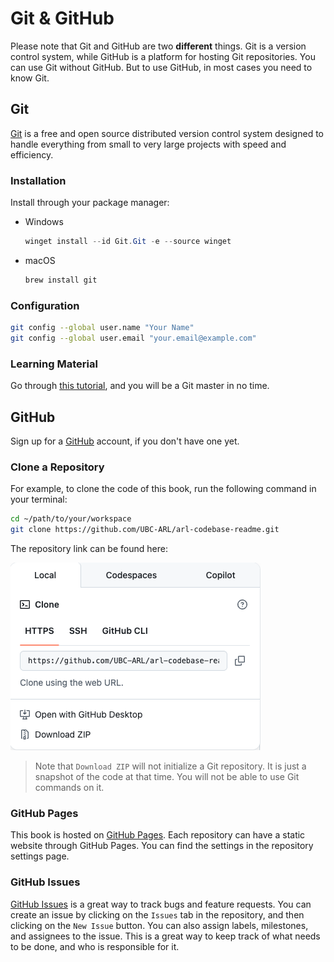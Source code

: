 # Git & GitHub

Please note that Git and GitHub are two **different** things. Git is a version control system, while GitHub is a platform for hosting Git repositories. You can use Git without GitHub. But to use GitHub, in most cases you need to know Git.

## Git

[Git](https://git-scm.com/) is a free and open source distributed version control system designed to handle everything from small to very large projects with speed and efficiency.

### Installation

Install through your package manager:

- Windows
  ```powershell
  winget install --id Git.Git -e --source winget
  ```
- macOS
  ```bash
  brew install git
  ```

### Configuration

```bash
git config --global user.name "Your Name"
git config --global user.email "your.email@example.com"
```

### Learning Material

Go through [this tutorial](https://learngitbranching.js.org/), and you will be a Git master in no time.

## GitHub

Sign up for a [GitHub](https://github.com/) account, if you don't have one yet.

### Clone a Repository

For example, to clone the code of this book, run the following command in your terminal:

```bash
cd ~/path/to/your/workspace
git clone https://github.com/UBC-ARL/arl-codebase-readme.git
```

The repository link can be found here:

![GitHub clone link](git_clone_url.png)

> Note that `Download ZIP` will not initialize a Git repository. It is just a snapshot of the code at that time. You will not be able to use Git commands on it.

### GitHub Pages

This book is hosted on [GitHub Pages](https://pages.github.com/). Each repository can have a static website through GitHub Pages. You can find the settings in the repository settings page.

### GitHub Issues

[GitHub Issues](https://github.com/features/issues) is a great way to track bugs and feature requests. You can create an issue by clicking on the `Issues` tab in the repository, and then clicking on the `New Issue` button.
You can also assign labels, milestones, and assignees to the issue. This is a great way to keep track of what needs to be done, and who is responsible for it.
